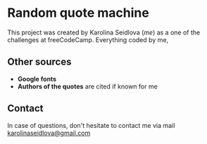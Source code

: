 # Random quote machine
This project was created by Karolina Seidlova (_me_) as a one of the challenges at freeCodeCamp. Everything coded by me, 

## Other sources
- **Google fonts**
- **Authors of the quotes** are cited if known for me

## Contact
In case of questions, don't hesitate to contact me via mail karolinaseidlova@gmail.com
